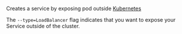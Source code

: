 Creates a service by exposing pod outside [Kubernetes](Kubernetes.md)

The `--type=LoadBalancer` flag indicates that you want to expose your Service outside of the cluster.
